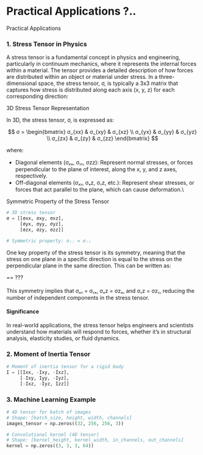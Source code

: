 # Practical Applications ?..

Practical Applications

### 1. Stress Tensor in Physics

A stress tensor is a fundamental concept in physics and engineering, particularly in continuum mechanics, where it represents the internal forces within a material. The tensor provides a detailed description of how forces are distributed within an object or material under stress. In a three-dimensional space, the stress tensor, σ, is typically a 3x3 matrix that captures how stress is distributed along each axis (x, y, z) for each corresponding direction:

3D Stress Tensor Representation

In 3D, the stress tensor, σ, is expressed as:

$$
σ = \begin{bmatrix} σ_{xx} & σ_{xy} & σ_{xz} \\ σ_{yx} & σ_{yy} & σ_{yz} \\ σ_{zx} & σ_{zy} & σ_{zz} \end{bmatrix}
$$

where:

* Diagonal elements (σₓₓ, σᵧᵧ, σzz): Represent normal stresses, or forces perpendicular to the plane of interest, along the x, y, and z axes, respectively.
* Off-diagonal elements (σₓᵧ, σₓz, σᵧz, etc.): Represent shear stresses, or forces that act parallel to the plane, which can cause deformation.\


Symmetric Property of the Stress Tensor

```python
# 3D stress tensor
σ = [[σxx, σxy, σxz],
     [σyx, σyy, σyz],
     [σzx, σzy, σzz]]

# Symmetric property: σᵢⱼ = σⱼᵢ
```

One key property of the stress tensor is its symmetry, meaning that the stress on one plane in a specific direction is equal to the stress on the perpendicular plane in the same direction. This can be written as:

\== ???\
\
This symmetry implies that σₓᵧ = σᵧₓ, σₓz = σzₓ, and σᵧz = σzᵧ, reducing the number of independent components in the stress tensor.

#### Significance

In real-world applications, the stress tensor helps engineers and scientists understand how materials will respond to forces, whether it’s in structural analysis, elasticity studies, or fluid dynamics.

### 2. Moment of Inertia Tensor

```python
# Moment of inertia tensor for a rigid body
I = [[Ixx, -Ixy, -Ixz],
     [-Ixy, Iyy, -Iyz],
     [-Ixz, -Iyz, Izz]]
```

### 3. Machine Learning Example

```python
# 4D tensor for batch of images
# Shape: [batch_size, height, width, channels]
images_tensor = np.zeros((32, 256, 256, 3))

# Convolutional kernel (4D tensor)
# Shape: [kernel_height, kernel_width, in_channels, out_channels]
kernel = np.zeros((3, 3, 3, 64))
```

